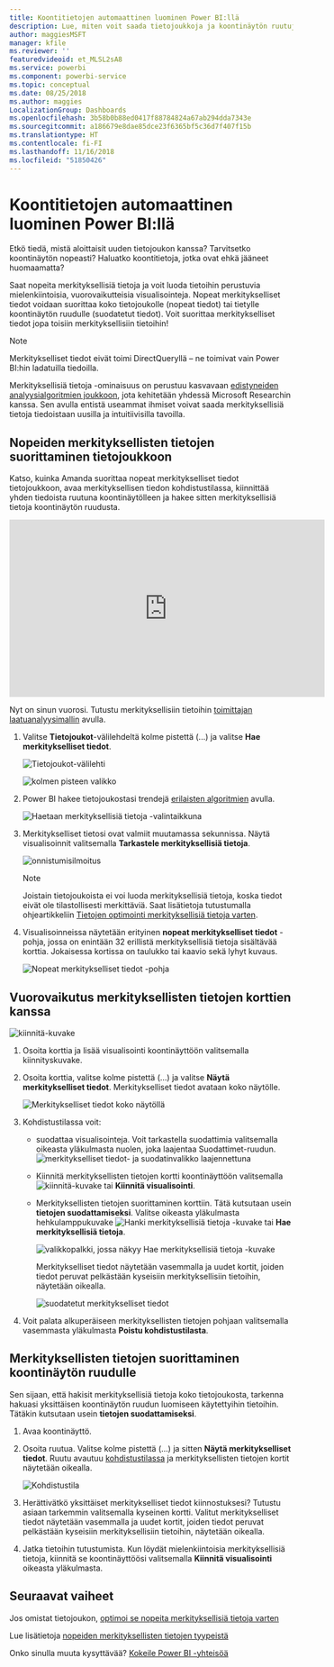 ```yaml
---
title: Koontitietojen automaattinen luominen Power BI:llä
description: Lue, miten voit saada tietojoukkoja ja koontinäytön ruutuja koskevia katsauksia.
author: maggiesMSFT
manager: kfile
ms.reviewer: ''
featuredvideoid: et_MLSL2sA8
ms.service: powerbi
ms.component: powerbi-service
ms.topic: conceptual
ms.date: 08/25/2018
ms.author: maggies
LocalizationGroup: Dashboards
ms.openlocfilehash: 3b58b0b88ed0417f88784824a67ab294dda7343e
ms.sourcegitcommit: a186679e8dae85dce23f6365bf5c36d7f407f15b
ms.translationtype: HT
ms.contentlocale: fi-FI
ms.lasthandoff: 11/16/2018
ms.locfileid: "51850426"
---
```

# <a name="automatically-generate-data-insights-with-power-bi"></a>Koontitietojen automaattinen luominen Power BI:llä
Etkö tiedä, mistä aloittaisit uuden tietojoukon kanssa?  Tarvitsetko koontinäytön nopeasti?  Haluatko koontitietoja, jotka ovat ehkä jääneet huomaamatta?

Saat nopeita merkityksellisiä tietoja ja voit luoda tietoihin perustuvia mielenkiintoisia, vuorovaikutteisia visualisointeja. Nopeat merkitykselliset tiedot voidaan suorittaa koko tietojoukolle (nopeat tiedot) tai tietylle koontinäytön ruudulle (suodatetut tiedot). Voit suorittaa merkitykselliset tiedot jopa toisiin merkityksellisiin tietoihin!

> [!NOTE]
> Merkitykselliset tiedot eivät toimi DirectQueryllä – ne toimivat vain Power BI:hin ladatuilla tiedoilla.
> 

Merkityksellisiä tietoja -ominaisuus on perustuu kasvavaan [edistyneiden analyysialgoritmien joukkoon](service-insight-types.md), jota kehitetään yhdessä Microsoft Researchin kanssa. Sen avulla entistä useammat ihmiset voivat saada merkityksellisiä tietoja tiedoistaan uusilla ja intuitiivisilla tavoilla.

## <a name="run-quick-insights-on-a-dataset"></a>Nopeiden merkityksellisten tietojen suorittaminen tietojoukkoon
Katso, kuinka Amanda suorittaa nopeat merkitykselliset tiedot tietojoukkoon, avaa merkityksellisen tiedon kohdistustilassa, kiinnittää yhden tiedoista ruutuna koontinäytölleen ja hakee sitten merkityksellisiä tietoja koontinäytön ruudusta.

<iframe width="560" height="315" src="https://www.youtube.com/embed/et_MLSL2sA8" frameborder="0" allowfullscreen></iframe>


Nyt on sinun vuorosi. Tutustu merkityksellisiin tietoihin [toimittajan laatuanalyysimallin](sample-supplier-quality.md) avulla.

1. Valitse **Tietojoukot**-välilehdeltä kolme pistettä (...) ja valitse **Hae merkitykselliset tiedot**.
   
    ![Tietojoukot-välilehti](media/service-insights/power-bi-ellipses.png)
   
    ![kolmen pisteen valikko](media/service-insights/power-bi-tab.png)
2. Power BI hakee tietojoukostasi trendejä [erilaisten algoritmien](service-insight-types.md) avulla.
   
    ![Haetaan merkityksellisiä tietoja -valintaikkuna](media/service-insights/pbi_autoinsightssearching.png)
3. Merkitykselliset tietosi ovat valmiit muutamassa sekunnissa.  Näytä visualisoinnit valitsemalla **Tarkastele merkityksellisiä tietoja**.
   
    ![onnistumisilmoitus](media/service-insights/pbi_autoinsightsuccess.png)
   
    > [!NOTE]
    > Joistain tietojoukoista ei voi luoda merkityksellisiä tietoja, koska tiedot eivät ole tilastollisesti merkittäviä.  Saat lisätietoja tutustumalla ohjeartikkeliin [Tietojen optimointi merkityksellisiä tietoja varten](service-insights-optimize.md).
   > 
    
1. Visualisoinneissa näytetään erityinen **nopeat merkitykselliset tiedot** -pohja, jossa on enintään 32 erillistä merkityksellisiä tietoja sisältävää korttia. Jokaisessa kortissa on taulukko tai kaavio sekä lyhyt kuvaus.
   
    ![Nopeat merkitykselliset tiedot -pohja](media/service-insights/power-bi-insights.png)

## <a name="interact-with-the-insight-cards"></a>Vuorovaikutus merkityksellisten tietojen korttien kanssa
  ![kiinnitä-kuvake](media/service-insights/pbi_hover.png)

1. Osoita korttia ja lisää visualisointi koontinäyttöön valitsemalla kiinnityskuvake.
2. Osoita korttia, valitse kolme pistettä (...) ja valitse **Näytä merkitykselliset tiedot**. Merkitykselliset tiedot avataan koko näytölle.
   
    ![Merkitykselliset tiedot koko näytöllä](media/service-insights/power-bi-insight-focus.png)
3. Kohdistustilassa voit:
   
   * suodattaa visualisointeja.  Voit tarkastella suodattimia valitsemalla oikeasta yläkulmasta nuolen, joka laajentaa Suodattimet-ruudun.
        ![merkitykselliset tiedot- ja suodatinvalikko laajennettuna](media/service-insights/power-bi-insights-filter-new.png)
   * Kiinnitä merkityksellisten tietojen kortti koontinäyttöön valitsemalla ![kiinnitä-kuvake](media/service-insights/power-bi-pin-icon.png) tai **Kiinnitä visualisointi**.
   * Merkityksellisten tietojen suorittaminen korttiin. Tätä kutsutaan usein **tietojen suodattamiseksi**. Valitse oikeasta yläkulmasta hehkulamppukuvake ![Hanki merkityksellisiä tietoja -kuvake](media/service-insights/power-bi-bulb-icon.png) tai **Hae merkityksellisiä tietoja**.
     
       ![valikkopalkki, jossa näkyy Hae merkityksellisiä tietoja -kuvake](media/service-insights/pbi-autoinsights-tile.png)
     
     Merkitykselliset tiedot näytetään vasemmalla ja uudet kortit, joiden tiedot peruvat pelkästään kyseisiin merkityksellisiin tietoihin, näytetään oikealla.
     
       ![suodatetut merkitykselliset tiedot](media/service-insights/power-bi-insights-on-insights-new.png)
4. Voit palata alkuperäiseen merkityksellisten tietojen pohjaan valitsemalla vasemmasta yläkulmasta **Poistu kohdistustilasta**.

## <a name="run-insights-on-a-dashboard-tile"></a>Merkityksellisten tietojen suorittaminen koontinäytön ruudulle
Sen sijaan, että hakisit merkityksellisiä tietoja koko tietojoukosta, tarkenna hakuasi yksittäisen koontinäytön ruudun luomiseen käytettyihin tietoihin. Tätäkin kutsutaan usein **tietojen suodattamiseksi**.

1. Avaa koontinäyttö.
2. Osoita ruutua. Valitse kolme pistettä (...) ja sitten **Näytä merkitykselliset tiedot**. Ruutu avautuu [kohdistustilassa](service-focus-mode.md) ja merkityksellisten tietojen kortit näytetään oikealla.    
   
    ![Kohdistustila](media/service-insights/pbi-insights-tile.png)    
4. Herättivätkö yksittäiset merkitykselliset tiedot kiinnostuksesi? Tutustu asiaan tarkemmin valitsemalla kyseinen kortti. Valitut merkitykselliset tiedot näytetään vasemmalla ja uudet kortit, joiden tiedot peruvat pelkästään kyseisiin merkityksellisiin tietoihin, näytetään oikealla.    
6. Jatka tietoihin tutustumista. Kun löydät mielenkiintoisia merkityksellisiä tietoja, kiinnitä se koontinäyttöösi valitsemalla **Kiinnitä visualisointi** oikeasta yläkulmasta.

## <a name="next-steps"></a>Seuraavat vaiheet
Jos omistat tietojoukon, [optimoi se nopeita merkityksellisiä tietoja varten](service-insights-optimize.md)

Lue lisätietoja [nopeiden merkityksellisten tietojen tyypeistä](service-insight-types.md)

Onko sinulla muuta kysyttävää? [Kokeile Power BI -yhteisöä](http://community.powerbi.com/)

